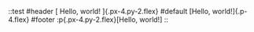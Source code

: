 ::test
#header
[
Hello, world!
]{.px-4.py-2.flex}
#default
[Hello, world!]{.p-4.flex}
#footer
:p{.px-4.py-2.flex}[Hello, world!]
::
